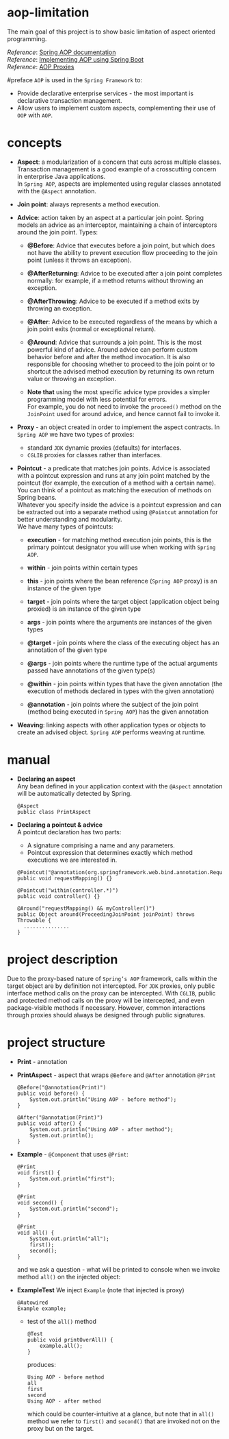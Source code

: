 # aop-limitation
The main goal of this project is to show basic limitation of aspect oriented 
programming.  

_Reference_: [Spring AOP documentation](https://docs.spring.io/spring/docs/current/spring-framework-reference/core.html#aop)  
_Reference_: [Implementing AOP using Spring Boot](http://www.baeldung.com/spring-aop-annotation)  
_Reference_: [AOP Proxies](https://docs.spring.io/spring/docs/current/spring-framework-reference/core.html#aop-understanding-aop-proxies)  

#preface
`AOP` is used in the `Spring Framework` to:
* Provide declarative enterprise services - the most important is declarative 
transaction management.
* Allow users to implement custom aspects, complementing their use 
of `OOP` with `AOP`.

# concepts
* **Aspect**: a modularization of a concern that cuts across multiple classes. 
Transaction management is a good example of a crosscutting concern in 
enterprise Java applications.  
In `Spring AOP`, aspects are implemented using regular classes annotated 
with the `@Aspect` annotation.

* **Join point**: always represents a method execution.

* **Advice**: action taken by an aspect at a particular join point. Spring 
    models an advice as an interceptor, maintaining a chain of interceptors 
    around the join point.
    Types:
    * **@Before**: Advice that executes before a join point, 
    but which does not have the ability to prevent execution flow proceeding 
    to the join point (unless it throws an exception).
    
    * **@AfterReturning**: Advice to be executed after a join point completes 
    normally: for example, if a method returns without throwing an exception.
    
    * **@AfterThrowing**: Advice to be executed if a method exits by throwing 
    an exception.
    
    * **@After**: Advice to be executed regardless of the means by which a 
    join point exits (normal or exceptional return).
    
    * **@Around**: Advice that surrounds a join point. 
    This is the most powerful kind of advice. Around advice can perform custom 
    behavior before and after the method invocation. 
    It is also responsible for choosing whether to proceed to the join point or 
    to shortcut the advised method execution by returning its own return value 
    or throwing an exception.
    
    * **Note that** using the most specific advice type provides a simpler programming 
    model with less potential for errors.  
    For example, you do not need to invoke the `proceed()` method on the 
    `JoinPoint` used for around advice, and hence cannot fail to invoke it.

* **Proxy** - an object created in order to implement the aspect contracts. 
In `Spring AOP` we have two types of proxies:
    * standard `JDK` dynamic proxies (defaults) for interfaces.
    * `CGLIB` proxies for classes rather than interfaces.

* **Pointcut** - a predicate that matches join points. Advice is associated 
with a pointcut expression and runs at any join point matched by the pointcut 
(for example, the execution of a method with a certain name). 
You can think of a pointcut as matching the execution of methods on Spring beans.  
Whatever you specify inside the advice is a pointcut expression and can be 
extracted out into a separate method using `@Pointcut` annotation for better 
understanding and modularity.  
    We have many types of pointcuts:
    * **execution** - for matching method execution join points, 
    this is the primary pointcut designator you will use when working with 
    `Spring AOP`.
    
    * **within** - join points within certain types 
    
    * **this** - join points where the bean reference 
    (`Spring AOP` proxy) is an instance of the given type
    
    * **target** - join points where the target object 
    (application object being proxied) is an instance of the given type
    
    * **args** - join points where the arguments are 
    instances of the given types
    
    * **@target** - join points where the class of the 
    executing object has an annotation of the given type
    
    * **@args** - join points where the runtime type of the 
    actual arguments passed have annotations of the given type(s)
    
    * **@within** - join points within types that have the 
    given annotation (the execution of methods declared in types with the 
    given annotation)
    
    * **@annotation** - join points where the subject of the 
    join point (method being executed in `Spring AOP`) has the given annotation

* **Weaving**: linking aspects with other application types or objects to create 
an advised object. `Spring AOP` performs weaving at runtime.

# manual
* **Declaring an aspect**  
Any bean defined in your application context with the `@Aspect` annotation will be 
automatically detected by Spring.
    ```
    @Aspect
    public class PrintAspect
    ```

* **Declaring a pointcut & advice**  
A pointcut declaration has two parts: 
    * A signature comprising a name and any parameters.
    * Pointcut expression that determines exactly which method 
    executions we are interested in.
    ```
    @Pointcut("@annotation(org.springframework.web.bind.annotation.RequestMapping)")
    public void requestMapping() {}

    @Pointcut("within(controller.*)")
    public void controller() {}

    @Around("requestMapping() && myController()")
    public Object around(ProceedingJoinPoint joinPoint) throws Throwable {
      ...............
   }      
    ```
# project description
Due to the proxy-based nature of `Spring’s AOP` framework, calls within the 
target object are by definition not intercepted. For `JDK` proxies, only 
public interface method calls on the proxy can be intercepted. With `CGLIB`, 
public and protected method calls on the proxy will be intercepted, and even 
package-visible methods if necessary. However, common interactions through 
proxies should always be designed through public signatures.

# project structure
* **Print** - annotation

* **PrintAspect** - aspect that wraps `@Before` and `@After` 
annotation `@Print`
    ```
    @Before("@annotation(Print)")
    public void before() {
        System.out.println("Using AOP - before method");
    }    
    ```
    ```
    @After("@annotation(Print)")
    public void after() {
        System.out.println("Using AOP - after method");
        System.out.println();
    }    
    ```
    
* **Example** - `@Component` that uses `@Print`:
    ```
    @Print
    void first() {
        System.out.println("first");
    }    
    ```
    ```
    @Print
    void second() {
        System.out.println("second");
    }    
    ```
    ```
    @Print
    void all() {
        System.out.println("all");
        first();
        second();
    }    
    ```
    and we ask a question - what will be printed to console 
    when we invoke method `all()` on the injected object:
    
* **ExampleTest**
    We inject `Example` (note that injected is proxy)
    ```
    @Autowired
    Example example;
    ```
    * test of the `all()` method
        ```
        @Test
        public void printOverAll() {
            example.all();
        }    
        ```
        produces:
        ```
        Using AOP - before method
        all
        first
        second
        Using AOP - after method
        ```
        which could be counter-intuitive at a glance, but note that
        in `all()` method we refer to `first()` and `second()` that
        are invoked not on the proxy but on the target.